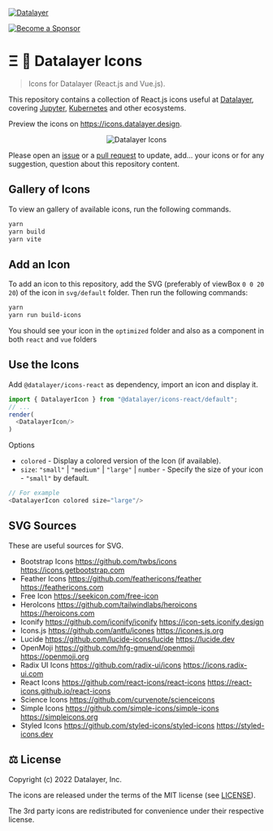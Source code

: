 [![Datalayer](https://assets.datalayer.design/datalayer-25.svg)](https://datalayer.io)

[![Become a Sponsor](https://img.shields.io/static/v1?label=Become%20a%20Sponsor&message=%E2%9D%A4&logo=GitHub&style=flat&color=1ABC9C)](https://github.com/sponsors/datalayer)
 
# Ξ 🎉 Datalayer Icons

> Icons for Datalayer (React.js and Vue.js).

This repository contains a collection of React.js icons useful at [Datalayer](https://datalayer.tech), covering [Jupyter](https://jupyter.org), [Kubernetes](https://kubernetes.io) and other ecosystems.

Preview the icons on https://icons.datalayer.design.

<div align="center" style="text-align: center">
  <img alt="Datalayer Icons" src="https://datalayer-examples.s3.amazonaws.com/datalayer-icons.png" />
</div>

Please open an [issue](https://github.com/datalayer/icons/issues) or a [pull request](https://github.com/datalayer/icons/pulls) to update, add... your icons or for any suggestion, question about this repository content.

## Gallery of Icons

To view an gallery of available icons, run the following commands.

```bash
yarn
yarn build
yarn vite
```

## Add an Icon

To add an icon to this repository, add the SVG (preferably of viewBox `0 0 20 20`) of the icon in `svg/default` folder. Then run the following commands:

```bash
yarn
yarn run build-icons
```

You should see your icon in the `optimized` folder and also as a component in both `react` and `vue` folders

## Use the Icons

Add `@datalayer/icons-react` as dependency, import an icon and display it.

```typescript
import { DatalayerIcon } from "@datalayer/icons-react/default";
// ...
render(
  <DatalayerIcon/>
)
```

Options

- `colored` - Display a colored version of the Icon (if available).
- `size`: `"small"` | `"medium"` | `"large"` | `number` - Specify the size of your icon - `"small"` by default.

```typescript
// For example
<DatalayerIcon colored size="large"/>
```

## SVG Sources

These are useful sources for SVG.

- Bootstrap Icons https://github.com/twbs/icons https://icons.getbootstrap.com
- Feather Icons https://github.com/feathericons/feather https://feathericons.com
- Free Icon https://seekicon.com/free-icon
- HeroIcons https://github.com/tailwindlabs/heroicons https://heroicons.com
- Iconify https://github.com/iconify/iconify https://icon-sets.iconify.design
- Icons.js https://github.com/antfu/icones https://icones.js.org
- Lucide https://github.com/lucide-icons/lucide https://lucide.dev
- OpenMoji https://github.com/hfg-gmuend/openmoji https://openmoji.org
- Radix UI Icons https://github.com/radix-ui/icons https://icons.radix-ui.com
- React Icons https://github.com/react-icons/react-icons https://react-icons.github.io/react-icons
- Science Icons https://github.com/curvenote/scienceicons
- Simple Icons https://github.com/simple-icons/simple-icons https://simpleicons.org
- Styled Icons https://github.com/styled-icons/styled-icons https://styled-icons.dev

## ⚖️ License

Copyright (c) 2022 Datalayer, Inc.

The icons are released under the terms of the MIT license (see [LICENSE](./LICENSE)).

The 3rd party icons are redistributed for convenience under their respective license.
